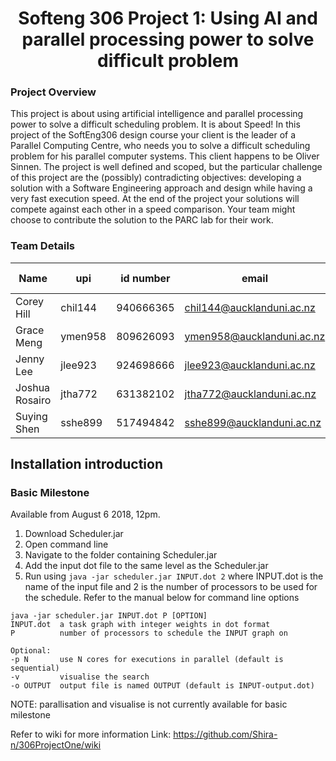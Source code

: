 <h1 align="center">Softeng 306 Project 1: Using AI and parallel processing power to solve difficult problem</h1>

### Project Overview ###
This project is about using artificial intelligence and parallel processing power to solve a difficult scheduling problem. It is about Speed! In this project of the SoftEng306 design course your client is the leader of a Parallel Computing Centre, who needs you to solve a difficult scheduling problem for his parallel computer systems. This client happens to be Oliver Sinnen. The project is well defined and scoped, but the particular challenge of this project are the (possibly) contradicting objectives: developing a solution with a Software Engineering approach and design while having a very fast execution speed. At the end of the project your solutions will compete against each other in a speed comparison. Your team might choose to contribute the solution to the PARC lab for their work.
### Team Details ###
|Name|upi   |id number|email   |github username   |
|--|---|---|---|---|
|Corey Hill|chil144|940666365   |chil144@aucklanduni.ac.nz   |CMH133   |
|Grace Meng|ymen958|809626093   |ymen958@aucklanduni.ac.nz   |Shira-n   |
|Jenny Lee|jlee923|924698666   |jlee923@aucklanduni.ac.nz   |0608jennylee   |
|Joshua Rosairo|jtha772|631382102   |jtha772@aucklanduni.ac.nz   |josh-rosairo   |
|Suying Shen|sshe899|517494842   |sshe899@aucklanduni.ac.nz   |sueyin   |
## Installation introduction ##
### Basic Milestone

Available from August 6 2018, 12pm.
1. Download Scheduler.jar
2. Open command line
3. Navigate to the folder containing Scheduler.jar
4. Add the input dot file to the same level as the Scheduler.jar
5. Run using `java -jar scheduler.jar INPUT.dot 2` where INPUT.dot is the name of the input file and 2 is the number of processors to be used for the schedule. Refer to the manual below for command line options

~~~~
java -jar scheduler.jar INPUT.dot P [OPTION]
INPUT.dot  a task graph with integer weights in dot format
P          number of processors to schedule the INPUT graph on

Optional:
-p N       use N cores for executions in parallel (default is sequential)
-v         visualise the search
-o OUTPUT  output file is named OUTPUT (default is INPUT-output.dot)
~~~~

NOTE: parallisation and visualise is not currently available for basic milestone

Refer to wiki for more information
Link: https://github.com/Shira-n/306ProjectOne/wiki
